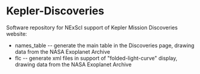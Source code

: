 Kepler-Discoveries
======

Software repository for NExScI support of Kepler Mission Discoveries website:
  * names_table -- generate the main table in the Discoveries page, drawing data from the NASA Exoplanet Archive
  * flc -- generate xml files in support of "folded-light-curve" display, drawing data from the NASA Exoplanet Archive
